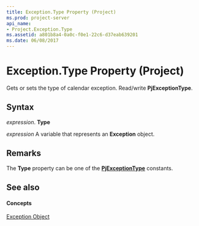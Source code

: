 ```yaml
---
title: Exception.Type Property (Project)
ms.prod: project-server
api_name:
- Project.Exception.Type
ms.assetid: a801b8a4-0a0c-f0e1-22c6-d37eab639201
ms.date: 06/08/2017
---
```



# Exception.Type Property (Project)

Gets or sets the type of calendar exception. Read/write  **PjExceptionType**.


## Syntax

 _expression_. **Type**

 _expression_ A variable that represents an **Exception** object.


## Remarks

The  **Type** property can be one of the **[PjExceptionType](Project.PjExceptionType.md)** constants.


## See also


#### Concepts


[Exception Object](Project.Exception.md)
